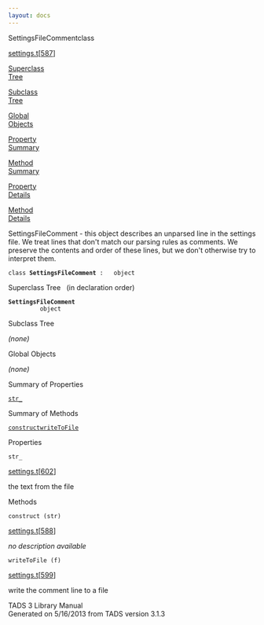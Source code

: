 ```yaml
---
layout: docs
---
```

<span class="title">SettingsFileComment</span><span class="type">class</span>

[settings.t](../file/settings.t.html)\[[587](../source/settings.t.html#587)\]

[Superclass  
Tree](#_SuperClassTree_)

[Subclass  
Tree](#_SubClassTree_)

[Global  
Objects](#_ObjectSummary_)

[Property  
Summary](#_PropSummary_)

[Method  
Summary](#_MethodSummary_)

[Property  
Details](#_Properties_)

[Method  
Details](#_Methods_)



SettingsFileComment - this object describes an unparsed line in the
settings file. We treat lines that don't match our parsing rules as
comments. We preserve the contents and order of these lines, but we
don't otherwise try to interpret them.

`class `**`SettingsFileComment`**` :   object`



<span id="_SuperClassTree_"></span>



<span class="hdln">Superclass Tree</span>   (in declaration order)



**`SettingsFileComment`**  
`         object`  
<span id="_SubClassTree_"></span>



<span class="hdln">Subclass Tree</span>  



*(none)* <span id="_ObjectSummary_"></span>



<span class="hdln">Global Objects</span>  



*(none)* <span id="_PropSummary_"></span>



<span class="hdln">Summary of Properties</span>  



[`str_`](#str_)

<span id="_MethodSummary_"></span>



<span class="hdln">Summary of Methods</span>  



[`construct`](#construct)[`writeToFile`](#writeToFile)

<span id="_Properties_"></span>



<span class="hdln">Properties</span>  



<span id="str_"></span>

`str_`

[settings.t](../file/settings.t.html)\[[602](../source/settings.t.html#602)\]



the text from the file



<span id="_Methods_"></span>



<span class="hdln">Methods</span>  



<span id="construct"></span>

`construct (str)`

[settings.t](../file/settings.t.html)\[[588](../source/settings.t.html#588)\]



*no description available*



<span id="writeToFile"></span>

`writeToFile (f)`

[settings.t](../file/settings.t.html)\[[599](../source/settings.t.html#599)\]



write the comment line to a file





TADS 3 Library Manual  
Generated on 5/16/2013 from TADS version 3.1.3


